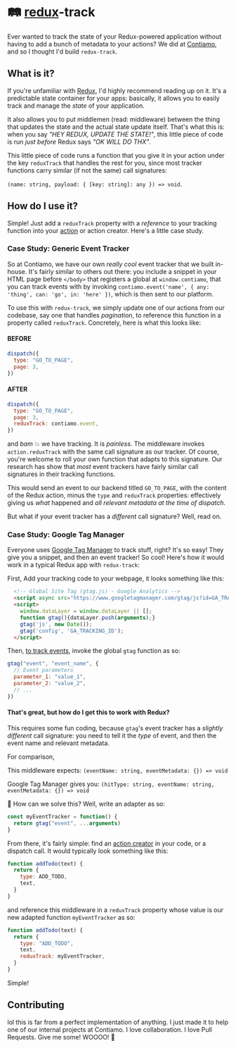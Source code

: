 # 🛤 [redux](https://github.com/reactjs/redux)-track

Ever wanted to track the state of your Redux-powered application without having to add a bunch of metadata to your actions? We did at [Contiamo](https://contiamo.com/), and so I thought I'd build `redux-track`.

## What is it?

If you're unfamiliar with [Redux](https://github.com/reactjs/redux), I'd highly recommend reading up on it. It's a predictable state container for your apps: basically, it allows you to easily track and manage the _state_ of your application.

It also allows you to put middlemen (read: middleware) between the thing that updates the state and the actual state update itself. That's what this is: when you say _"HEY REDUX, UPDATE THE STATE!"_, this little piece of code is run _just before_ Redux says _"OK WILL DO THX"_.

This little piece of code runs a function that you give it in your action under the key `reduxTrack` that handles the rest for you, since most tracker functions carry similar (if not the same) call signatures:

`(name: string, payload: { [key: string]: any }) => void`.

## How do I use it?

Simple! Just add a `reduxTrack` property with a _reference_ to your tracking function into your [action](https://redux.js.org/docs/basics/Actions.html) or action creator. Here's a little case study.

### Case Study: Generic Event Tracker

So at Contiamo, we have our own _really cool_ event tracker that we built in-house. It's fairly similar to others out there: you include a snippet in your HTML page before `</body>` that registers a global at `window.contiamo`, that you can track events with by invoking `contiamo.event('name', { any: 'thing', can: 'go', in: 'here' })`, which is then sent to our platform.

To use this with `redux-track`, we simply update one of our actions from our codebase, say one that handles _pagination_, to reference this function in a property called `reduxTrack`. Concretely, here is what this looks like:

#### BEFORE

```js
dispatch({
  type: "GO_TO_PAGE",
  page: 3,
})
```

#### AFTER

```js
dispatch({
  type: "GO_TO_PAGE",
  page: 3,
  reduxTrack: contiamo.event,
})
```

and _bam_ 💥 we have tracking. It is _painless_. The middleware invokes `action.reduxTrack` with the same call signature as our tracker. Of course, you're welcome to roll your own function that adapts to this signature. Our research has show that _most_ event trackers have fairly similar call signatures in their tracking functions.

This would send an event to our backend titled `GO_TO_PAGE`, with the content of the Redux action, minus the `type` and `reduxTrack` properties: effectively giving us _what_ happened and _all relevant metadata at the time of dispatch_.

But what if your event tracker has a _different_ call signature? Well, read on.

### Case Study: Google Tag Manager

Everyone uses [Google Tag Manager](https://www.google.com/analytics/tag-manager) to track stuff, right? It's so easy! They give you a snippet, and then an event tracker! So cool! Here's how it would work in a typical Redux app with `redux-track`:

First, Add your tracking code to your webpage, it looks something like this:

```html
  <!-- Global Site Tag (gtag.js) - Google Analytics -->
  <script async src="https://www.googletagmanager.com/gtag/js?id=GA_TRACKING_ID"></script>
  <script>
    window.dataLayer = window.dataLayer || [];
    function gtag(){dataLayer.push(arguments);}
    gtag('js', new Date());
    gtag('config', 'GA_TRACKING_ID');
  </script>
```

Then, [to track events](https://developers.google.com/analytics/devguides/collection/gtagjs/events), invoke the global `gtag` function as so:

```js
gtag("event", "event_name", {
  // Event parameters
  parameter_1: "value_1",
  parameter_2: "value_2",
  // ...
})
```

#### That's great, but how do I get this to work with Redux?

This requires some fun coding, because `gtag`'s event tracker has a _slightly different_ call signature: you need to tell it the _type_ of event, and then the event name and relevant metadata.

For comparison,

This middleware expects:
`(eventName: string, eventMetadata: {}) => void`

Google Tag Manager gives you:
`(hitType: string, eventName: string, eventMetadata: {}) => void`

🤔 How can we solve this? Well, write an adapter as so:

```js
const myEventTracker = function() {
  return gtag("event", ...arguments)
}
```

From there, it's fairly simple: find an [action creator](https://redux.js.org/docs/basics/Actions.html#action-creators) in your code, or a dispatch call. It would typically look something like this:

```js
function addTodo(text) {
  return {
    type: ADD_TODO,
    text,
  }
}
```

and reference this middleware in a `reduxTrack` property whose value is our new adapted function `myEventTracker` as so:

```js
function addTodo(text) {
  return {
    type: "ADD_TODO",
    text,
    reduxTrack: myEventTracker,
  }
}
```

Simple!

## Contributing

lol this is far from a perfect implementation of anything. I just made it to help one of our internal projects at Contiamo. I love collaboration. I love Pull Requests. Give me some! WOOOO! 🎉

